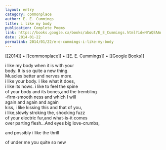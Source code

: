 ```yaml
---
layout: entry
category: commonplace
author: E. E. Cummings
title: i like my body
publication: Complete Poems
link: https://books.google.ca/books/about/E_E_Cummings.html?id=NYaQEAAAQBAJ
date: 2014-01-22
permalink: 2014/01/22/e-e-cummings-i-like-my-body
---
```


[[2014]] • [[commonplace]] • [[E. E. Cummings]] • [[Google Books]]

i like my body when it is with your
<br>body.    It is so quite a new thing.
<br>Muscles better and nerves more.
<br>i like your body.    i like what it does,
<br>i like its hows.    i like to feel the spine
<br>of your body and its bones,and the trembling
<br>-firm-smooth ness and which I will
<br>again and again and again
<br>kiss,    i like kissing this and that of you,
<br>i like,slowly stroking the, shocking fuzz
<br>of your electric fur,and what-is-it comes
<br>over parting flesh...And eyes big love-crumbs,

and possibly i like the thrill

of under me you quite so new